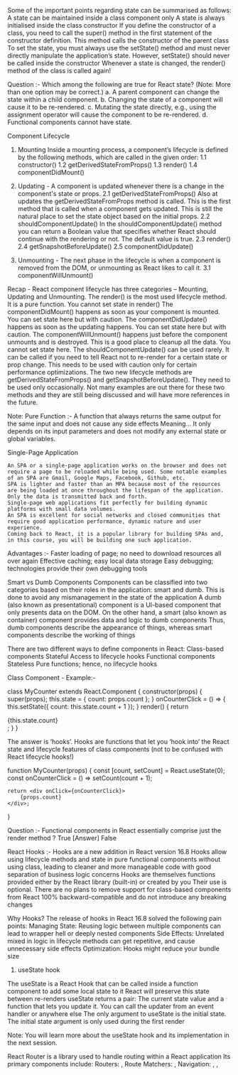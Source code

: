 Some of the important points regarding state can be summarised as follows:
A state can be maintained inside a class component only
A state is always initialised inside the class constructor
If you define the constructor of a class, you need to call the super() method in the first statement of the constructor definition. This method calls the constructor of the parent class
To set the state, you must always use the setState() method and must never directly manipulate the application’s state. However, setState() should never be called inside the constructor
Whenever a state is changed, the render() method of the class is called again!

Question :-
Which among the following are true for React state?
(Note: More than one option may be correct.)
a. A parent component can change the state within a child component.
b. Changing the state of a component will cause it to be re-rendered.
c. Mutating the state directly, e.g., using the assignment operator will cause the component to be re-rendered.
d. Functional components cannot have state.

Component Lifecycle

1. Mounting
Inside a mounting process, a component’s lifecycle is defined by the following methods, which are called in the given order:
    1.1 constructor()
    1.2 getDerivedStateFromProps()
    1.3 render()
    1.4 componentDidMount()

2. Updating - A component is updated whenever there is a change in the component's state or props.
    2.1 getDerivedStateFromProps()
        Also at updates the getDerivedStateFromProps method is called. This is the first method that is called when a component gets updated.
        This is still the natural place to set the state object based on the initial props.
    2.2 shouldComponentUpdate()
        In the shouldComponentUpdate() method you can return a Boolean value that specifies whether React should continue with the rendering or not.
        The default value is true.
    2.3 render()
    2.4 getSnapshotBeforeUpdate()
    2.5 componentDidUpdate()

3. Unmounting - The next phase in the lifecycle is when a component is removed from the DOM, or unmounting as React likes to call it.
    3.1 componentWillUnmount()


Recap - React component lifecycle has three categories – Mounting, Updating and Unmounting.
    The render() is the most used lifecycle method.
        It is a pure function.
        You cannot set state in render()
    The componentDidMount() happens as soon as your component is mounted.
        You can set state here but with caution.
    The componentDidUpdate() happens as soon as the updating happens.
        You can set state here but with caution.
    The componentWillUnmount() happens just before the component unmounts and is destroyed.
        This is a good place to cleanup all the data.
        You cannot set state here.
    The shouldComponentUpdate() can be used rarely.
        It can be called if you need to tell React not to re-render for a certain state or prop change.
        This needs to be used with caution only for certain performance optimizations.
    The two new lifecycle methods are getDerivedStateFromProps() and getSnapshotBeforeUpdate().
        They need to be used only occasionally.
        Not many examples are out there for these two methods and they are still being discussed and will have more references in the future.

Note: Pure Function :- 
    A function that always returns the same output for the same input and does not cause any side effects
    Meaning... It only depends on its input parameters and does not modify any external state or global variables.



Single-Page Application

    An SPA or a single-page application works on the browser and does not require a page to be reloaded while being used. Some notable examples of an SPA are Gmail, Google Maps, Facebook, Github, etc. 
    SPA is lighter and faster than an MPA because most of the resources are being loaded at once throughout the lifespan of the application. Only the data is transmitted back and forth. 
    Single-page web applications fit perfectly for building dynamic platforms with small data volumes. 
    An SPA is excellent for social networks and closed communities that require good application performance, dynamic nature and user experience.
    Coming back to React, it is a popular library for building SPAs and, in this course, you will be building one such application.

Advantages :-
    Faster loading of page; no need to download resources all over again
    Effective caching; easy local data storage
    Easy debugging; technologies provide their own debugging tools

Smart vs Dumb Components
    Components can be classified into two categories based on their roles in the application: smart and dumb. This is done to avoid any mismanagement in the state of the application
    A dumb (also known as presentational) component is a UI-based component that only presents data on the DOM. On the other hand, a smart (also known as container) component provides data and logic to dumb components
    Thus, dumb components describe the appearance of things, whereas smart components describe the working of things

There are two different ways to define components in React:
    Class-based components
        Stateful
        Access to lifecycle hooks
    Functional components
        Stateless
        Pure functions; hence, no lifecycle hooks


Class Component - Example:-

class MyCounter extends React.Component {
    constructor(props) {
        super(props);
        this.state = {
            count: props.count
        };
    }
    onCounterClick = () => {
        this.setState({
            count: this.state.count + 1
        });
    }
    render() {
        return <div onClick={this.onCounterClick}>
            {this.state.count}
        </div>;
    }
}
<MyCounter count={0} />

The answer is ‘hooks’.
    Hooks are functions that let you ‘hook into’ the React state and lifecycle features of class components (not to be confused with React lifecycle hooks!)


function MyCounter(props) {
    const [count, setCount] = React.useState(0);
    const onCounterClick = () => setCount(count + 1);

    return <div onClick={onCounterClick}>
        {props.count}
    </div>;
}

Question :- Functional components in React essentially comprise just the render method ?
True [Answer]
False

React Hooks :- 
    Hooks are a new addition in React version 16.8
    Hooks allow using lifecycle methods and state in pure functional components without using class, leading to cleaner and more manageable code with good separation of business logic concerns
    Hooks are themselves functions provided either by the React library (built-in) or created by you
    Their use is optional. There are no plans to remove support for class-based components from React
    100% backward-compatible and do not introduce any breaking changes

Why Hooks?
The release of hooks in React 16.8 solved the following pain points:
    Managing State: Reusing logic between multiple components can lead to wrapper hell or deeply nested components
    Side Effects: Unrelated mixed in logic in lifecycle methods can get repetitive, and cause unnecessary side effects
    Optimization: Hooks might reduce your bundle size

1. useState hook

The useState is a React Hook that can be called inside a function component to add some local state to it
React will preserve this state between re-renders 
useState returns a pair: The current state value and a function that lets you update it. You can call the updater from an event handler or anywhere else
The only argument to useState is the initial state. The initial state argument is only used during the first render

Note: You will learn more about the useState hook and its implementation in the next session.


React Router is a library used to handle routing within a React application
Its primary components include:
    Routers: <BrowserRouter>, <HashRouter>
    Route Matchers: <Route>, <Switch>
    Navigation: <Link>, <NavLink>, <Redirect>
